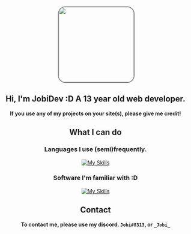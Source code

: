 <div align="center">
  
<br>

<img ></img>
<a href="https://avatars.githubusercontent.com/u/115511537?v=4"><img style="height:200px;width:200px;border-radius:20px;border:2px solid gray" src="https://avatars.githubusercontent.com/u/115511537?v=4"></a>

## Hi, I'm JobiDev :D A 13 year old web developer.

**If you use any of my projects on your site(s), please give me credit!**

## What I can do

### Languages I use (semi)frequently.

[![My Skills](https://skillicons.dev/icons?i=html,js,css,python,java,lua&perline=10)](https://skillicons.dev)

### Software I'm familiar with :D

[![My Skills](https://skillicons.dev/icons?i=vscode,idea,sublime,blender,github,gitlab,cloudflare&perline=10)](https://skillicons.dev)

## Contact

**To contact me, please use my discord. `Jobi#8313`, or `_Jobi_`**

</div>
